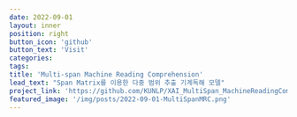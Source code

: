 ```yaml
---
date: 2022-09-01
layout: inner
position: right
button_icon: 'github'
button_text: 'Visit'
categories:
tags:
title: 'Multi-span Machine Reading Comprehension'
lead_text: "Span Matrix를 이용한 다중 범위 추출 기계독해 모델"
project_link: 'https://github.com/KUNLP/XAI_MultiSpan_MachineReadingComprehension'
featured_image: '/img/posts/2022-09-01-MultiSpanMRC.png'
---
```

